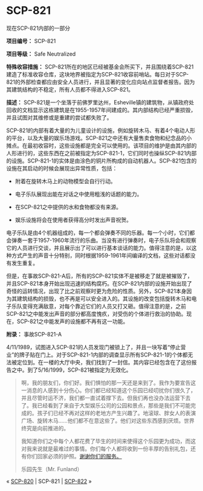 # SCP-821
                        




现在SCP-821内部的一部分



**项目编号：** SCP-821

**项目等级：** Safe Neutralized

**特殊收容措施：** SCP-821所在的地区已经被基金会所买下，并且围绕着SCP-821建造了标准收容仓库，这块地界被指定为SCP-821收容前哨站。每日对于SCP-821的外部检查都应由安全人员进行，并且显著的变化应向站点监督者报告。因为其建筑结构的不稳定，所有人员都不得进入SCP-821。

**描述：** SCP-821是一个坐落于前佛罗里达州，Esheville镇的建筑物，从镇政府处回收的文档显示这栋建筑是在1955-1957年间建成的。其内部结构已经严重损毁，并且试图对其维修或是重建的尝试都失败了。

SCP-821的内部有着大量的为儿童设计的设施，例如旋转木马、有着4个电动人形的平台，以及大量的娱乐场游戏。SCP-821之中还有大量售卖食物和纪念品的小摊点。在最初收容时，这些设施都是完全可以使用的。该项目的维护是由其内部的人形进行的，这些东西在之前被指定为SCP-821-1，它们同时也操纵SCP-821内部的设施。SCP-821-1的实体是由涂色的铜片所构成的自动机器人。SCP-821包含的设施在其启动的时候会展现出异常性质，包括：

- 附着在旋转木马上的动物模型会自行行动。

- 电子乐队展现出能在对话之中使用粗浅的话题的能力。

- 在SCP-821之中提供的水和食物都没有来源。

- 娱乐设施将会在使用者获得高分时发出声音祝贺。

电子乐队是由4个机器组成的，每一个都会弹奏不同的乐器。每一个小时，它们都会弹奏一套于1957-1960年流行的乐曲。当没有进行弹奏时，电子乐队将会和观察它的人员进行交谈，并且展示出了可以进行基本谈话的能力。值得注意的是，以这种方式产生的声音十分特别，同时根据1959-1961年间编译的文档，这些对话都没有发生重复。

但是，在事故SCP-821-A后，所有的SCP-821实体不是被移走了就是被摧毁了，并且SCP-821本身开始出现迅速的结构腐朽。在SCP-821内部的设施开始出现了奇怪的运转情况，出现了比之前观察时更为危险的性质。另外，SCP-821本身因为其建筑结构的损毁，也不再是可以安全进入的。其设施的改变包括旋转木马和电子乐队变得充满敌意，对每个靠近它们的人员又打又砸。值得注意的是，之前SCP-821之中能发出声音的部分都高度愧疚，对受伤的个体进行救治的协助。现在，SCP-821之中能发声的设施都不再有这一功能。

**附录：** 事故SCP-821-A

4/11/1989，试图进入SCP-821的人员发现门被锁上了，并且一块写着“停止营业”的牌子贴在门上。对于SCP-821-1内部的调查显示所有SCP-821-1的个体都无法被定位到。在一楼的大厅中央，我们找到了一封信。其内容已经包含在了这份报告之中。到了5/16/1999，SCP-821被指定为无效化。


> 啊，我的朋友们，你们好。我们惧怕的那一天还是来到了。我作为要宣告这一消息的人感到十分伤心。你们都已经知道这个乐园已经叨扰你们很久了，并且尽管时运不济，我们都一直试着撑下去。但我们再也没办法运营下去了。我已经看到了来自于大型娱乐公司的公园和景点，那些是我们不可能完成的。孩子们已经不再对这样的老地方产生兴趣了。地滚球、胖女人的表演广场、旋转木马……他们都不在意这些了。他们对这些东西感到厌烦。世界终究是向前推进的。
> 
> 我知道你们之中每个人都花费了毕生的时间来使得这个乐园更为成功，而这对我来说就是最难过的事情。你们每个人都将收到一份丰厚的告别礼包，还有你们回家必须的护照。<a shape='rect' class='newpage' href='/seasons-pass'>&#35874;&#35874;&#20320;&#20204;&#30340;&#26381;&#21153;&#12290;</a>
> 
> 乐园先生（Mr. Funland）
> 



« [SCP-820](/scp-820) | SCP-821 | [SCP-822](/scp-822) »





                    